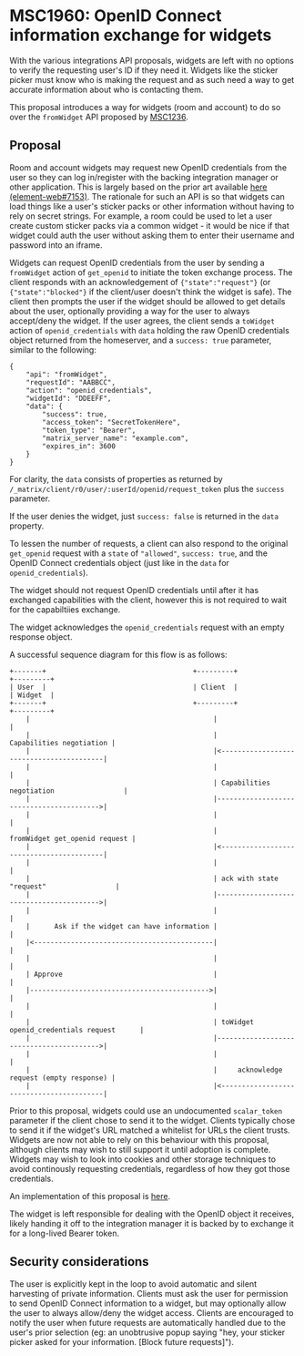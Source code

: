# MSC1960: OpenID Connect information exchange for widgets

With the various integrations API proposals, widgets are left with no options to verify the
requesting user's ID if they need it. Widgets like the sticker picker must know who is making
the request and as such need a way to get accurate information about who is contacting them.

This proposal introduces a way for widgets (room and account) to do so over the `fromWidget`
API proposed by [MSC1236](https://github.com/matrix-org/matrix-doc/issues/1236).


## Proposal

Room and account widgets may request new OpenID credentials from the user so they can log in/register with
the backing integration manager or other application. This is largely based on the prior art available
[here (element-web#7153)](https://github.com/vector-im/element-web/issues/7153). The rationale for such an
API is so that widgets can load things like a user's sticker packs or other information without having
to rely on secret strings. For example, a room could be used to let a user create custom sticker packs
via a common widget - it would be nice if that widget could auth the user without asking them to enter
their username and password into an iframe.

Widgets can request OpenID credentials from the user by sending a `fromWidget` action of `get_openid`
to initiate the token exchange process. The client responds with an acknowledgement of
`{"state":"request"}` (or `{"state":"blocked"}` if the client/user doesn't think the widget is safe).
The client then prompts the user if the widget should be allowed to get details about the user,
optionally providing a way for the user to always accept/deny the widget. If the user agrees, the
client sends a `toWidget` action of `openid_credentials` with `data` holding the raw OpenID credentials
object returned from the homeserver, and a `success: true` parameter, similar to the following:
```
{
    "api": "fromWidget",
    "requestId": "AABBCC",
    "action": "openid_credentials",
    "widgetId": "DDEEFF",
    "data": {
        "success": true,
        "access_token": "SecretTokenHere",
        "token_type": "Bearer",
        "matrix_server_name": "example.com",
        "expires_in": 3600
    }
}
```

For clarity, the `data` consists of properties as returned by `/_matrix/client/r0/user/:userId/openid/request_token`
plus the `success` parameter.

If the user denies the widget, just `success: false` is returned in the `data` property.

To lessen the number of requests, a client can also respond to the original `get_openid` request with a
`state` of `"allowed"`, `success: true`, and the OpenID Connect credentials object (just like in the `data` for
`openid_credentials`).

The widget should not request OpenID credentials until after it has exchanged capabilities with the client,
however this is not required to wait for the capabiltiies exchange.

The widget acknowledges the `openid_credentials` request with an empty response object.

A successful sequence diagram for this flow is as follows:

```
+-------+                                    +---------+                                +---------+
| User  |                                    | Client  |                                | Widget  |
+-------+                                    +---------+                                +---------+
    |                                             |                                          |
    |                                             |                 Capabilities negotiation |
    |                                             |<-----------------------------------------|
    |                                             |                                          |
    |                                             | Capabilities negotiation                 |
    |                                             |----------------------------------------->|
    |                                             |                                          |
    |                                             |            fromWidget get_openid request |
    |                                             |<-----------------------------------------|
    |                                             |                                          |
    |                                             | ack with state "request"                 |
    |                                             |----------------------------------------->|
    |                                             |                                          |
    |      Ask if the widget can have information |                                          |
    |<--------------------------------------------|                                          |
    |                                             |                                          |
    | Approve                                     |                                          |
    |-------------------------------------------->|                                          |
    |                                             |                                          |
    |                                             | toWidget openid_credentials request      |
    |                                             |----------------------------------------->|
    |                                             |                                          |
    |                                             |     acknowledge request (empty response) |
    |                                             |<-----------------------------------------|
```

Prior to this proposal, widgets could use an undocumented `scalar_token` parameter if the client chose to
send it to the widget. Clients typically chose to send it if the widget's URL matched a whitelist for URLs
the client trusts. Widgets are now not able to rely on this behaviour with this proposal, although clients
may wish to still support it until adoption is complete. Widgets may wish to look into cookies and other
storage techniques to avoid continously requesting credentials, regardless of how they got those credentials.

An implementation of this proposal is [here](https://github.com/matrix-org/matrix-react-sdk/pull/2781).

The widget is left responsible for dealing with the OpenID object it receives, likely handing it off to
the integration manager it is backed by to exchange it for a long-lived Bearer token.

## Security considerations

The user is explicitly kept in the loop to avoid automatic and silent harvesting of private information.
Clients must ask the user for permission to send OpenID Connect information to a widget, but may optionally allow
the user to always allow/deny the widget access. Clients are encouraged to notify the user when future
requests are automatically handled due to the user's prior selection (eg: an unobtrusive popup saying
"hey, your sticker picker asked for your information. [Block future requests]").
